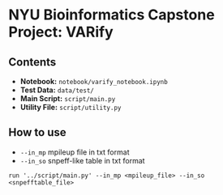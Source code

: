 # NYU Bioinformatics Capstone Project: VARify

## Contents
* **Notebook:** `notebook/varify_notebook.ipynb`
* **Test Data:** `data/test/`
* **Main Script:** `script/main.py` 
* **Utility File:** `script/utility.py`

## How to use
* `--in_mp` mpileup file in txt format
* `--in_so` snpeff-like table in txt format

```commandline
run '../script/main.py' --in_mp <mpileup_file> --in_so <snpefftable_file>
```
